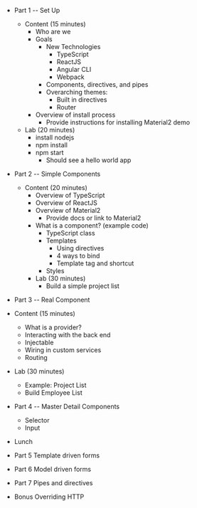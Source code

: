 * Part 1 -- Set Up
  * Content (15 minutes)
    * Who are we
    * Goals
      * New Technologies
        * TypeScript
        * ReactJS
        * Angular CLI
        * Webpack
      * Components, directives, and pipes
      * Overarching themes:
        * Built in directives
        * Router
    * Overview of install process
      * Provide instructions for installing Material2 demo
  * Lab (20 minutes)
    * install nodejs
    * npm install
    * npm start
      * Should see a hello world app

* Part 2 -- Simple Components
  * Content (20 minutes)
    * Overview of TypeScript
    * Overview of ReactJS
    * Overview of Material2
      * Provide docs or link to Material2
    * What is a component? (example code)
      * TypeScript class
      * Templates
        * Using directives
        * 4 ways to bind
        * Template tag and shortcut
      * Styles
    * Lab (30 minutes)
      * Build a simple project list
* Part 3 -- Real Component
 * Content (15 minutes)
    * What is a provider?
    * Interacting with the back end
    * Injectable
    * Wiring in custom services
    * Routing
 * Lab (30 minutes)
    * Example: Project List
    * Build Employee List

* Part 4 -- Master Detail Components
  * Selector
  * Input

* Lunch

* Part 5 Template driven forms
* Part 6 Model driven forms
* Part 7 Pipes and directives
* Bonus Overriding HTTP
